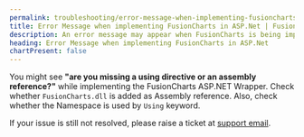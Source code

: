 ```yaml
---
permalink: troubleshooting/error-message-when-implementing-fusioncharts-in-aspnet.html
title: Error Message when implementing FusionCharts in ASP.Net | FusionCharts
description: An error message may appear when FusionCharts is being implemented in ASP.Net. This article shows how to deal with it.
heading: Error Message when implementing FusionCharts in ASP.Net
chartPresent: false
---
```


You might see **"are you missing a using directive or an assembly reference?"** while implementing the FusionCharts ASP.NET Wrapper. Check whether `FusionCharts.dll` is added as Assembly reference. Also, check whether the Namespace is used by `Using` keyword.

If your issue is still not resolved, please raise a ticket at [support email](support@fusioncharts.com).